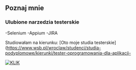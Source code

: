 ## Poznaj mnie

### Ulubione narzedzia testerskie
-Selenium
-Appium
-JIRA

Studiowałam na kierunku:
[Oto moje studia testerskie](https://www.wsb.pl/wroclaw/studenci/studia-podyplomowe/kierunki/tester-oprogramowania-dla-aplikacji-

[![KLIK](http://img.youtube.com/vi/0fXdbvve4Ys/0.jpg)](https://www.youtube.com/watch?v=0fXdbvve4Ys)


